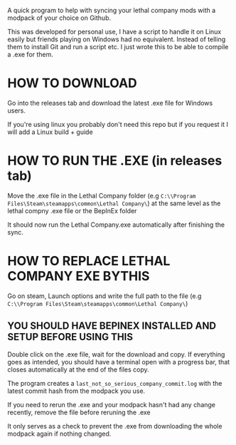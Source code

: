 A quick program to help with syncing your lethal company mods with a modpack of your choice on Github.

This was developed for personal use, I have a script to handle it on Linux easily but friends playing on Windows had no equivalent.
Instead of telling them to install Git and run a script etc. I just wrote this to be able to compile a .exe for them.

# HOW TO DOWNLOAD

Go into the releases tab and download the latest .exe file for Windows users.

If you're using linux you probably don't need this repo but if you request it I will add a Linux build + guide

# HOW TO RUN THE .EXE (in releases tab)

Move the .exe file in the Lethal Company folder (e.g `C:\\Program Files\Steam\steamapps\common\Lethal Company\`) at the same level as the lethal compny .exe file or the BepInEx folder

It should now run the Lethal Company.exe automatically after finishing the sync.

# HOW TO REPLACE LETHAL COMPANY EXE BYTHIS

Go on steam, Launch options and write the full path to the file (e.g `C:\\Program Files\Steam\steamapps\common\Lethal Company\`)

## YOU SHOULD HAVE BEPINEX INSTALLED AND SETUP BEFORE USING THIS

Double click on the .exe file, wait for the download and copy.
If everything goes as intended, you should have a terminal open with a progress bar, that closes automatically at the end of the files copy.

The program creates a `last_not_so_serious_company_commit.log` with the latest commit hash from the modpack you use.

If you need to rerun the .exe and your modpack hasn't had any change recently, remove the file before reruning the .exe

It only serves as a check to prevent the .exe from downloading the whole modpack again if nothing changed.
